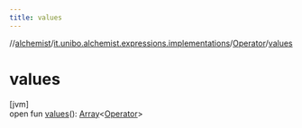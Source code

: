 ```yaml
---
title: values
---
```

//[alchemist](../../../index.html)/[it.unibo.alchemist.expressions.implementations](../index.html)/[Operator](index.html)/[values](values.html)



# values



[jvm]\
open fun [values](values.html)(): [Array](https://kotlinlang.org/api/latest/jvm/stdlib/kotlin/-array/index.html)<[Operator](index.html)>





